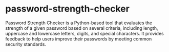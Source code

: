 # password-strength-checker
Password Strength Checker is a Python-based tool that evaluates the strength of a given password based on several criteria, including length, uppercase and lowercase letters, digits, and special characters. It provides feedback to help users improve their passwords by meeting common security standards.

